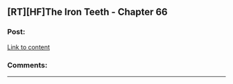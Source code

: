 ## [RT][HF]The Iron Teeth - Chapter 66

### Post:

[Link to content](http://www.ironteethserial.com/dark-fantasy-story/queen-swords-7-4/)

### Comments:

---

